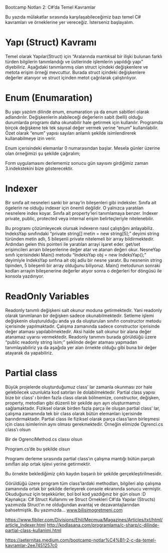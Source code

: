 Bootcamp Notları 2: C#’da Temel Kavramlar


Bu yazıda mülakatlar sırasında karşılaşabileceğimiz bazı temel C# kavramları ve örneklerine yer vereceğiz. İsterseniz başlayalım.
# Yapı (Struct) Kavramı
Temel olarak Yapılar(Struct) için “Aralarında mantıksal bir ilişki bulunan farklı türden bilgilerin tanımlandığı ve üstlerinde işlemlerin yapıldığı yapı” diyebiliriz.
Aşağıdaki tanımlanmış olan struct içindeki değişkenlere ve metota erişim örneği mevcuttur. Burada struct içindeki değişkenlere değerler atanıyor ve struct içinden metot çağrılarak çalıştırılıyor.


# Enum (Enumaration)
Bu yapı yazılım dilinde enum, enumaration ya da enum sabitleri olarak adlandırılır. Değişkenlerin alabileceği değerlerin sabit (belli) olduğu durumlarda programı daha okunabilir hale getirmek için kullanılır. Programda birçok değişkene tek tek sayısal değer vermek yerine “enum” kullanılabilir. Özet olarak “enum” yapısı sayıları anlamlı şekilde isimlendirerek kullanabilmeye izin verir.

Enum içerisindeki elemanlar 0 numarasından başlar.
Mesela günler üzerine olan örneğimizi şu şekilde çağıralım;

Form uygulamasını derlememiz sonucu gün sayısını girdiğimiz zaman 3.indekstekini bize gösterecektir.

# Indexer
Bir sınıfa ait nesneleri sanki bir array’in bileşenleri gibi indeksler. Sınıfa ait ögelerin ne olduğu indexer için önemli değildir. O yalnızca yaratılan nesnelere index koyar. Sınıfa ait property’leri tanımlamaya benzer.
Indexer private, public, protected veya internal erişim belirteçleriyle nitelenebilir.

Bu programı çözümleyecek olursak indexerın nasıl çalıştığını anlayabiliz. IndeksYap sınıfındaki “private string[] metin = new string[5];” deyimi string türünden metin adlı, 5 bileşenli private nitelemeli bir array bildirmektedir.
Ardından gelen this pointeri ile yaratılan arrayi işaret eder. get/set erişimcileri arrain bileşenlerine değer atar ve atanan değeri okur.
NesneYap sınıfı içerisindeki Main() metodu “IndeksYap obj = new IndeksYap();” deyimiyle IndeksYap sınfına ait obj adlu bir nesne yaratır. Bu nesnenin string tipinden, 5 bileşenli bir array olduğunu biliyoruz. Main() metodunun sonraki kodları arrayin bileşenerine değerler atıyor sonra o değerleri for döngüsü ile konsola yazdırıyor.

# ReadOnly Variables
Readonly tanımlı değişkeni salt okunur moduna getirmektedir. Yani readonly olarak tanımlanan bir değişken sadece okunabilmektedir.
Setleme işlemi değişkenin oluşturulduğu anda ya da oluşturulan sınıfın constructor metodu içerisinde yapılmaktadır. Çalışma zamanında sadece constructor içerisinde değer ataması yapılabilmektedir. Aksi halde salt okunur bir alana değer atanamaz uyarısı vermektedir.
Readonly tanımını burada görüldüğü üzere “public readonly string Isim;” şeklinde değer ataması yapmadan tanımlayabiliriz ya da aşağıda yer alan örnekte olduğu gibi buna bir değer atayarak da yapabiliriz.

# Partial class
Büyük projelerde oluşturduğumuz class’ lar zamanla okunması zor hale gelebilecek uzunlukta kod satırları ile dolabilmektedir.
Partial class yapısı bize bir class’ ı birden fazla class olarak bölmemize, constructor, değişken, property, metodları gibi düzenli bir şekilde ayrı ayrı oluşturmamızı sağlamaktadır.
Fiziksel olarak birden fazla parça ile oluşan partial class’ lar, çalışma zamanında tek bir class olarak bütün elemanları içerisinde barındırmaktadır.
Partial class ile fiziksel olarak parça class’ların birleşmesi için class isimlerinin aynı olması gerekmektedir.
Örneğin elimizde Ogrenci.cs class’ı olsun

Bir de OgrenciMethod.cs classı olsun

Program.cs’de bu şekilde olsun

Programı derleme sırasında partial class’ın çalışma mantığı bütün parçalı sınıfları alıp ortak işlevi yerine getirmektir.

Bu örnekte beklediğimiz çıktı kaydın başarılı bir şekilde gerçekleştirilmesidir.

Görüldüğü üzere program tüm class’lardaki methodları, bilgileri alıp çalışma zamanında ortak bir şekilde derleyerek console ekranında sonucu vermiştir.
Okuduğunuz için teşekkürler, bol bol kod yazdığınız bir gün olsun :D
Kaynakça:
C# Struct Kullanımı ve Struct Örnekleri
C#’da Yapılar (Structs) yazımızda Struct’ın ne olduğundan avantaj ve dezavantajlarından bahsetmiştik. Bu yazımızda…
www.bilisimogretmeni.com

https://www.fibiler.com/Divisions/Ehil/Mecmua/Magazines/Articles/txt/html/article_Indexer.html
http://kodlasana.com/programlama/c-sharp/c-dilinde-partial-class-kullanimi.html



https://aeternitas.medium.com/bootcamp-notlar%C4%B1-2-c-da-temel-kavramlar-2ee7451257c0 

